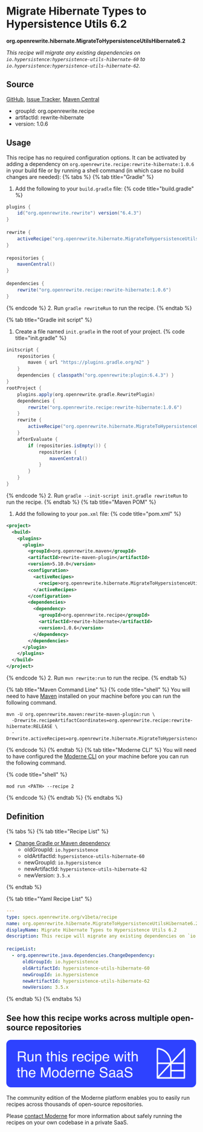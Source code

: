 # Migrate Hibernate Types to Hypersistence Utils 6.2

**org.openrewrite.hibernate.MigrateToHypersistenceUtilsHibernate6.2**

_This recipe will migrate any existing dependencies on `io.hypersistence:hypersistence-utils-hibernate-60` to `io.hypersistence:hypersistence-utils-hibernate-62`._

## Source

[GitHub](https://github.com/openrewrite/rewrite-hibernate/blob/main/src/main/resources/META-INF/rewrite/hibernate-6.2.yml), [Issue Tracker](https://github.com/openrewrite/rewrite-hibernate/issues), [Maven Central](https://central.sonatype.com/artifact/org.openrewrite.recipe/rewrite-hibernate/1.0.6/jar)

* groupId: org.openrewrite.recipe
* artifactId: rewrite-hibernate
* version: 1.0.6


## Usage

This recipe has no required configuration options. It can be activated by adding a dependency on `org.openrewrite.recipe:rewrite-hibernate:1.0.6` in your build file or by running a shell command (in which case no build changes are needed): 
{% tabs %}
{% tab title="Gradle" %}
1. Add the following to your `build.gradle` file:
{% code title="build.gradle" %}
```groovy
plugins {
    id("org.openrewrite.rewrite") version("6.4.3")
}

rewrite {
    activeRecipe("org.openrewrite.hibernate.MigrateToHypersistenceUtilsHibernate6.2")
}

repositories {
    mavenCentral()
}

dependencies {
    rewrite("org.openrewrite.recipe:rewrite-hibernate:1.0.6")
}
```
{% endcode %}
2. Run `gradle rewriteRun` to run the recipe.
{% endtab %}

{% tab title="Gradle init script" %}
1. Create a file named `init.gradle` in the root of your project.
{% code title="init.gradle" %}
```groovy
initscript {
    repositories {
        maven { url "https://plugins.gradle.org/m2" }
    }
    dependencies { classpath("org.openrewrite:plugin:6.4.3") }
}
rootProject {
    plugins.apply(org.openrewrite.gradle.RewritePlugin)
    dependencies {
        rewrite("org.openrewrite.recipe:rewrite-hibernate:1.0.6")
    }
    rewrite {
        activeRecipe("org.openrewrite.hibernate.MigrateToHypersistenceUtilsHibernate6.2")
    }
    afterEvaluate {
        if (repositories.isEmpty()) {
            repositories {
                mavenCentral()
            }
        }
    }
}
```
{% endcode %}
2. Run `gradle --init-script init.gradle rewriteRun` to run the recipe.
{% endtab %}
{% tab title="Maven POM" %}
1. Add the following to your `pom.xml` file:
{% code title="pom.xml" %}
```xml
<project>
  <build>
    <plugins>
      <plugin>
        <groupId>org.openrewrite.maven</groupId>
        <artifactId>rewrite-maven-plugin</artifactId>
        <version>5.10.0</version>
        <configuration>
          <activeRecipes>
            <recipe>org.openrewrite.hibernate.MigrateToHypersistenceUtilsHibernate6.2</recipe>
          </activeRecipes>
        </configuration>
        <dependencies>
          <dependency>
            <groupId>org.openrewrite.recipe</groupId>
            <artifactId>rewrite-hibernate</artifactId>
            <version>1.0.6</version>
          </dependency>
        </dependencies>
      </plugin>
    </plugins>
  </build>
</project>
```
{% endcode %}
2. Run `mvn rewrite:run` to run the recipe.
{% endtab %}

{% tab title="Maven Command Line" %}
{% code title="shell" %}
You will need to have [Maven](https://maven.apache.org/download.cgi) installed on your machine before you can run the following command.

```shell
mvn -U org.openrewrite.maven:rewrite-maven-plugin:run \
  -Drewrite.recipeArtifactCoordinates=org.openrewrite.recipe:rewrite-hibernate:RELEASE \
  -Drewrite.activeRecipes=org.openrewrite.hibernate.MigrateToHypersistenceUtilsHibernate6.2
```
{% endcode %}
{% endtab %}
{% tab title="Moderne CLI" %}
You will need to have configured the [Moderne CLI](https://docs.moderne.io/moderne-cli/cli-intro) on your machine before you can run the following command.

{% code title="shell" %}
```shell
mod run <PATH> --recipe 2
```
{% endcode %}
{% endtab %}
{% endtabs %}

## Definition

{% tabs %}
{% tab title="Recipe List" %}
* [Change Gradle or Maven dependency](../../java/dependencies/changedependency.md)
  * oldGroupId: `io.hypersistence`
  * oldArtifactId: `hypersistence-utils-hibernate-60`
  * newGroupId: `io.hypersistence`
  * newArtifactId: `hypersistence-utils-hibernate-62`
  * newVersion: `3.5.x`

{% endtab %}

{% tab title="Yaml Recipe List" %}
```yaml
---
type: specs.openrewrite.org/v1beta/recipe
name: org.openrewrite.hibernate.MigrateToHypersistenceUtilsHibernate6.2
displayName: Migrate Hibernate Types to Hypersistence Utils 6.2
description: This recipe will migrate any existing dependencies on `io.hypersistence:hypersistence-utils-hibernate-60` to `io.hypersistence:hypersistence-utils-hibernate-62`. 

recipeList:
  - org.openrewrite.java.dependencies.ChangeDependency:
      oldGroupId: io.hypersistence
      oldArtifactId: hypersistence-utils-hibernate-60
      newGroupId: io.hypersistence
      newArtifactId: hypersistence-utils-hibernate-62
      newVersion: 3.5.x

```
{% endtab %}
{% endtabs %}

## See how this recipe works across multiple open-source repositories

[![Moderne Link Image](/.gitbook/assets/ModerneRecipeButton.png)](https://app.moderne.io/recipes/org.openrewrite.hibernate.MigrateToHypersistenceUtilsHibernate6.2)

The community edition of the Moderne platform enables you to easily run recipes across thousands of open-source repositories.

Please [contact Moderne](https://moderne.io/product) for more information about safely running the recipes on your own codebase in a private SaaS.
